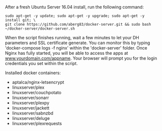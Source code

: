 After a fresh Ubuntu Server 16.04 install, run the following command:

```
sudo apt-get -y update; sudo apt-get -y upgrade; sudo apt-get -y install git; \
git clone https://github.com/aberg83/docker-server.git && sudo bash ~/docker-server/docker-server.sh
```

When the script finishes running, wait a few minutes to let your DH parameters and SSL certificate generate. You can monitor this by typing 'docker-compose logs -f nginx' within the 'docker-server' folder. Once Nginx has fully started, you will be able to access the apps at www.yourdomain.com/appname. Your browser will prompt you for the login credentials you set within the script.

Installed docker containers:
- aptalca/nginx-letsencrypt
- linuxserver/plex
- linuxserver/couchpotato
- linuxserver/sonarr
- linuxserver/plexpy
- linuxserver/jackett
- linuxserver/sabnzbd
- linuxserver/deluge
- linuxserver/plexrequests
